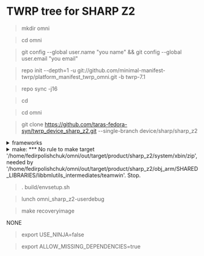# TWRP tree for SHARP Z2
>mkdir omni

>cd omni

>git config --global user.name "you name" && git config --global user.email "you email"

>repo init --depth=1 -u git://github.com/minimal-manifest-twrp/platform_manifest_twrp_omni.git -b twrp-7.1

>repo sync -j16

>cd

>cd omni

>git clone https://github.com/taras-fedora-syn/twrp_device_sharp_z2.git --single-branch device/sharp/sharp_z2
<details> 
  <summary>frameworks</summary>  
  cd omni  
  git clone https://github.com/omnirom/android_frameworks_native.git -b android-6.0
  git clone https://github.com/omnirom/android_frameworks_av.git -b android-6.0
  cp -a android_frameworks_native frameworks/native
  cp -a android_frameworks_av frameworks/av
  rm -rf android_frameworks_native
  rm -rf android_frameworks_av
</details>

<details> 
  <summary>make: *** No rule to make target '/home/fedirpolishchuk/omni/out/target/product/sharp_z2/system/xbin/zip', needed by '/home/fedirpolishchuk/omni/out/target/product/sharp_z2/obj_arm/SHARED_LIBRARIES/libbmlutils_intermediates/teamwin'.  Stop.</summary>  
  cd omni
  cd out/target/product/sharp_z2/system
  mkdir xbin
  cd xbin
  nano zip
  Ctrl+O
  Enter
  Ctrl+X
  cd
  cd omni
</details>

>. build/envsetup.sh

>lunch omni_sharp_z2-userdebug

>make recoveryimage


NONE

>export USE_NINJA=false

>export ALLOW_MISSING_DEPENDENCIES=true
